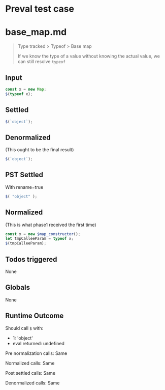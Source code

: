 # Preval test case

# base_map.md

> Type tracked > Typeof > Base map
>
> If we know the type of a value without knowing the actual value, we can still resolve `typeof`

## Input

`````js filename=intro
const x = new Map;
$(typeof x);
`````


## Settled


`````js filename=intro
$(`object`);
`````


## Denormalized
(This ought to be the final result)

`````js filename=intro
$(`object`);
`````


## PST Settled
With rename=true

`````js filename=intro
$( "object" );
`````


## Normalized
(This is what phase1 received the first time)

`````js filename=intro
const x = new $map_constructor();
let tmpCalleeParam = typeof x;
$(tmpCalleeParam);
`````


## Todos triggered


None


## Globals


None


## Runtime Outcome


Should call `$` with:
 - 1: 'object'
 - eval returned: undefined

Pre normalization calls: Same

Normalized calls: Same

Post settled calls: Same

Denormalized calls: Same
